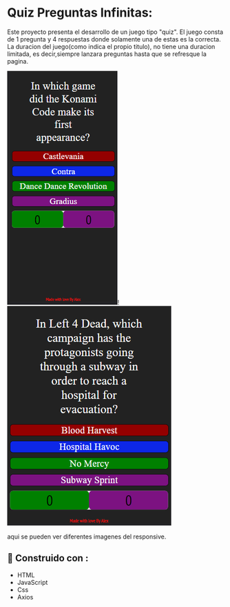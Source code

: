 # Quiz Preguntas Infinitas:

Este proyecto presenta el desarrollo de un juego tipo  "quiz".
El juego consta de 1 pregunta y 4 respuestas donde solamente una de estas es la correcta.
La duracion del juego(como indica el propio titulo), no tiene una duracion limitada, es decir,siempre lanzara preguntas hasta que se refresque la pagina. 

![image](./imagenes/imagenPrincipal2.png)!   ![image](./imagenes/responsive3.png) 

aqui se pueden ver diferentes imagenes del responsive.

## 	:hammer: Construido con : 

- HTML
- JavaScript
- Css
- Axios